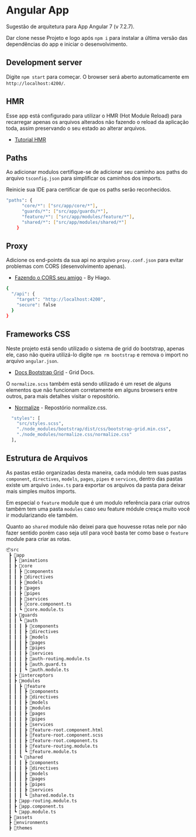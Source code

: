 # Angular App

Sugestão de arquitetura para App Angular 7 (v 7.2.7).

Dar clone nesse Projeto e logo após `npm i` para instalar a última versão das dependências do app e iniciar o desenvolvimento.

## Development server

Digite `npm start` para começar. O browser será aberto automaticamente em `http://localhost:4200/`.

## HMR

Esse app está configurado para utilizar o HMR (Hot Module Reload) para recarregar apenas os arquivos alterados não fazendo o reload da aplicação toda, assim preservando o seu estado ao alterar arquivos.

* [Tutorial HMR](https://codinglatte.com/posts/angular/enabling-hot-module-replacement-angular-6/)

## Paths

Ao adicionar modulos certifique-se de adicionar seu caminho aos paths do arquivo `tsconfig.json` para simplificar os caminhos dos imports.

Reinicie sua IDE para certificar de que os paths serão reconhecidos.

```sh 
"paths": {
      "core/*": ["src/app/core/*"],
      "guards/*": ["src/app/guards/*"],
      "feature/*": ["src/app/modules/feature/*"],
      "shared/*": ["src/app/modules/shared/*"]
    }
```

## Proxy

Adicione os end-points da sua api no arquivo `proxy.conf.json` para evitar problemas com CORS (desenvolvimento apenas).

* [Fazendo o CORS seu amigo](https://www.hiago.me/2018/09/08/ionic-angular-fazendo-o-cors-seu-amigo/) - By Hiago.

```sh 
{
  "/api": {
    "target": "http://localhost:4200",
    "secure": false
  }
}
```

## Frameworks CSS

Neste projeto está sendo utilizado o sistema de grid do bootstrap, apenas ele, caso não queira utilizá-lo digite `npm rm bootstrap` e remova o import no arquivo `angular.json`.

* [Docs Bootstrap Grid](https://getbootstrap.com/docs/4.1/layout/grid/) - Grid Docs.

O `normalize.scss` também está sendo utilizado é um reset de alguns elementos que não funcionam corretamente em alguns browsers entre outros, para mais detalhes visitar o repositório.

* [Normalize](https://github.com/necolas/normalize.css) - Repostório normalize.css.

```sh
  "styles": [
    "src/styles.scss",
    "./node_modules/bootstrap/dist/css/bootstrap-grid.min.css",
    "./node_modules/normalize.css/normalize.css"
  ],
```

## Estrutura de Arquivos

As pastas estão organizadas desta maneira, cada módulo tem suas pastas `component`, `directives`, `models`, `pages`, `pipes` e `services`, dentro das pastas existe um arquivo `index.ts` para exportar os arquivos da pasta para deixar mais simples muitos imports.

Em especial o `feature` module que é um modulo referência para criar outros também tem uma pasta `modules` caso seu feature módule cresça muito você ir modularizando ele também.

Quanto ao `shared` module não deixei para que houvesse rotas nele por não fazer sentido porém caso seja util para você basta ter como base o `feature` module para criar as rotas.

```sh 
📦src
 ┣ 📂app
 ┃ ┣ 📂animations
 ┃ ┣ 📂core
 ┃ ┃ ┣ 📂components
 ┃ ┃ ┣ 📂directives
 ┃ ┃ ┣ 📂models
 ┃ ┃ ┣ 📂pages
 ┃ ┃ ┣ 📂pipes
 ┃ ┃ ┣ 📂services
 ┃ ┃ ┣ 📜core.component.ts
 ┃ ┃ ┗ 📜core.module.ts
 ┃ ┣ 📂guards
 ┃ ┃ ┗ 📂auth
 ┃ ┃ ┃ ┣ 📂components
 ┃ ┃ ┃ ┣ 📂directives
 ┃ ┃ ┃ ┣ 📂models
 ┃ ┃ ┃ ┣ 📂pages
 ┃ ┃ ┃ ┣ 📂pipes
 ┃ ┃ ┃ ┣ 📂services
 ┃ ┃ ┃ ┣ 📜auth-routing.module.ts
 ┃ ┃ ┃ ┣ 📜auth.guard.ts
 ┃ ┃ ┃ ┗ 📜auth.module.ts
 ┃ ┣ 📂interceptors
 ┃ ┣ 📂modules
 ┃ ┃ ┣ 📂feature
 ┃ ┃ ┃ ┣ 📂components
 ┃ ┃ ┃ ┣ 📂directives
 ┃ ┃ ┃ ┣ 📂models
 ┃ ┃ ┃ ┣ 📂modules
 ┃ ┃ ┃ ┣ 📂pages
 ┃ ┃ ┃ ┣ 📂pipes
 ┃ ┃ ┃ ┣ 📂services
 ┃ ┃ ┃ ┣ 📜feature-root.component.html
 ┃ ┃ ┃ ┣ 📜feature-root.component.scss
 ┃ ┃ ┃ ┣ 📜feature-root.component.ts
 ┃ ┃ ┃ ┣ 📜feature-routing.module.ts
 ┃ ┃ ┃ ┗ 📜feature.module.ts
 ┃ ┃ ┗ 📂shared
 ┃ ┃ ┃ ┣ 📂components
 ┃ ┃ ┃ ┣ 📂directives
 ┃ ┃ ┃ ┣ 📂models
 ┃ ┃ ┃ ┣ 📂pages
 ┃ ┃ ┃ ┣ 📂pipes
 ┃ ┃ ┃ ┣ 📂services
 ┃ ┃ ┃ ┗ 📜shared.module.ts
 ┃ ┣ 📜app-routing.module.ts
 ┃ ┣ 📜app.component.ts
 ┃ ┗ 📜app.module.ts
 ┣ 📂assets
 ┣ 📂environments
 ┣ 📂themes
```